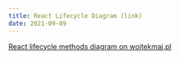 ```yaml
---
title: React Lifecycle Diagram (link)
date: 2021-09-09
---
```


[React lifecycle methods diagram on wojtekmaj.pl](https://projects.wojtekmaj.pl/react-lifecycle-methods-diagram/)

